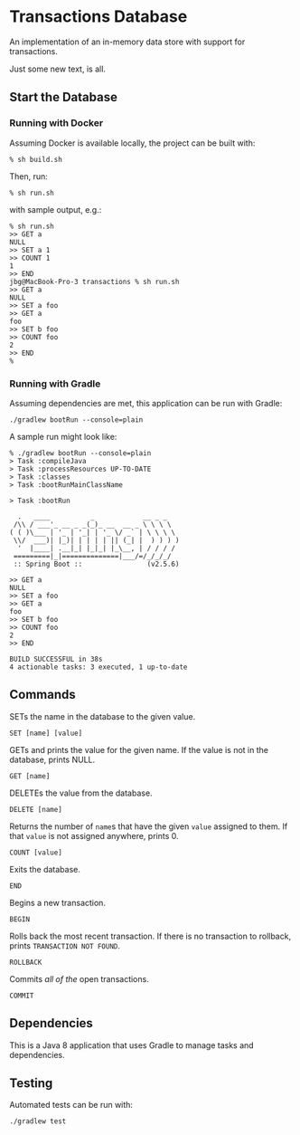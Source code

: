 # Transactions Database
An implementation of an in-memory data store with support for transactions.


Just some new text, is all.

## Start the Database

### Running with Docker

Assuming Docker is available locally, the project can be built with:

    % sh build.sh


Then, run:

    % sh run.sh

with sample output, e.g.:

```
% sh run.sh
>> GET a
NULL
>> SET a 1
>> COUNT 1
1
>> END
jbg@MacBook-Pro-3 transactions % sh run.sh
>> GET a
NULL
>> SET a foo
>> GET a
foo
>> SET b foo
>> COUNT foo
2
>> END
%
```

### Running with Gradle

Assuming dependencies are met, this application can be run with Gradle:

    ./gradlew bootRun --console=plain

A sample run might look like:

```
% ./gradlew bootRun --console=plain 
> Task :compileJava
> Task :processResources UP-TO-DATE
> Task :classes
> Task :bootRunMainClassName

> Task :bootRun

  .   ____          _            __ _ _
 /\\ / ___'_ __ _ _(_)_ __  __ _ \ \ \ \
( ( )\___ | '_ | '_| | '_ \/ _` | \ \ \ \
 \\/  ___)| |_)| | | | | || (_| |  ) ) ) )
  '  |____| .__|_| |_|_| |_\__, | / / / /
 =========|_|==============|___/=/_/_/_/
 :: Spring Boot ::                (v2.5.6)

>> GET a
NULL
>> SET a foo
>> GET a
foo
>> SET b foo
>> COUNT foo
2
>> END

BUILD SUCCESSFUL in 38s
4 actionable tasks: 3 executed, 1 up-to-date

```

## Commands

SETs the name in the database to the given value.

    SET [name] [value]

GETs and prints the value for the given name. If the value is not in the database, prints NULL.

    GET [name]

DELETEs the value from the database.

    DELETE [name]

Returns the number of `name`s that have the given `value` assigned to them. If that `value` is not assigned anywhere, prints 0.

    COUNT [value]

Exits the database.

    END

Begins a new transaction.

    BEGIN

Rolls back the most recent transaction. If there is no transaction to rollback, prints `TRANSACTION NOT FOUND`.

    ROLLBACK

Commits *all of the* open transactions.

    COMMIT

## Dependencies

This is a Java 8 application that uses Gradle to manage tasks and dependencies.

## Testing

Automated tests can be run with:

    ./gradlew test
